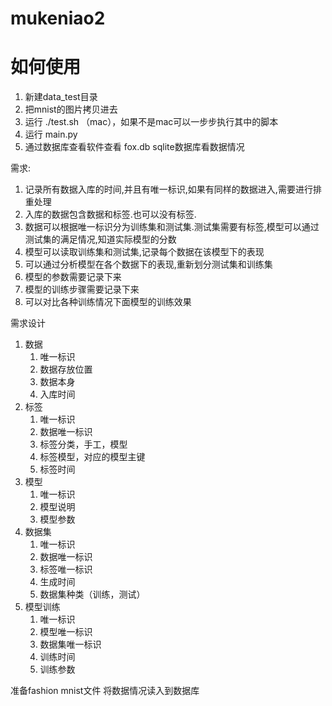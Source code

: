 # mukeniao2

# 如何使用
1. 新建data_test目录
2. 把mnist的图片拷贝进去 
3. 运行 ./test.sh （mac），如果不是mac可以一步步执行其中的脚本
4. 运行 main.py 
5. 通过数据库查看软件查看 fox.db sqlite数据库看数据情况

需求:
1. 记录所有数据入库的时间,并且有唯一标识,如果有同样的数据进入,需要进行排重处理
2. 入库的数据包含数据和标签.也可以没有标签.
3. 数据可以根据唯一标识分为训练集和测试集.测试集需要有标签,模型可以通过测试集的满足情况,知道实际模型的分数
4. 模型可以读取训练集和测试集,记录每个数据在该模型下的表现
5. 可以通过分析模型在各个数据下的表现,重新划分测试集和训练集
6. 模型的参数需要记录下来
7. 模型的训练步骤需要记录下来
8. 可以对比各种训练情况下面模型的训练效果

需求设计
1. 数据
   1. 唯一标识
   2. 数据存放位置
   3. 数据本身
   4. 入库时间
2. 标签
   1. 唯一标识
   2. 数据唯一标识
   3. 标签分类，手工，模型
   4. 标签模型，对应的模型主键
   5. 标签时间
3. 模型
   1. 唯一标识
   2. 模型说明
   3. 模型参数
4. 数据集
   1. 唯一标识
   2. 数据唯一标识
   3. 标签唯一标识
   4. 生成时间
   5. 数据集种类（训练，测试）
5. 模型训练
   1. 唯一标识
   2. 模型唯一标识
   3. 数据集唯一标识
   4. 训练时间
   5. 训练参数 

准备fashion mnist文件
将数据情况读入到数据库
